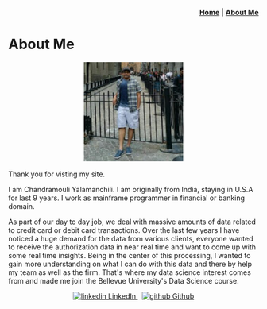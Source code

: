 <p align="right"><a href="https://chandu85.github.io/data-science/"><b>Home</b></a> | <a href="https://chandu85.github.io/data-science/about.html"><b>About Me</b></a></p>

# About Me
<p align="center"><img src="images/profile_pic.jpeg" alt="Chandu" width="200" height="200"></p>

Thank you for visting my site.

I am Chandramouli Yalamanchili. I am originally from India, staying in U.S.A for last 9 years. I work as mainframe programmer in financial or banking domain. 

As part of our day to day job, we deal with massive amounts of data related to credit card or debit card transactions. Over the last few years I have noticed a huge demand for the data from various clients, everyone wanted to receive the authorization data in near real time and want to come up with some real time insights. Being in the center of this processing, I wanted to gain more understanding on what I can do with this data and there by help my team as well as the firm. That's where my data science interest comes from and made me join the Bellevue University's Data Science course.

<p align="center">
  <a href="https://www.linkedin.com/in/chandramouli-yalamanchili-9b442816" rel="nofollow noreferrer" target="_blank">
    <img src="https://i.stack.imgur.com/gVE0j.png" alt="linkedin"> LinkedIn
  </a> &nbsp; 
  <a href="https://github.com/chandu85" rel="nofollow noreferrer" target="_blank">
    <img src="https://i.stack.imgur.com/tskMh.png" alt="github"> Github
  </a>
</p>
